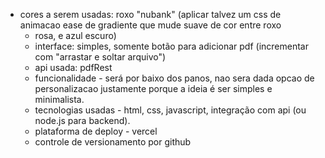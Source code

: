 - cores a serem usadas: roxo "nubank" (aplicar talvez um css de animacao ease de gradiente que mude suave de cor entre roxo 
    - rosa, e azul escuro)
    - interface: simples, somente botão para adicionar pdf (incrementar com "arrastar e soltar arquivo")
    - api usada: pdfRest
    - funcionalidade - será por baixo dos panos, nao sera dada opcao de personalizacao justamente porque a ideia é ser simples e minimalista.
    - tecnologias usadas - html, css, javascript, integração com api (ou node.js para backend).
    - plataforma de deploy - vercel
    - controle de versionamento por github
    